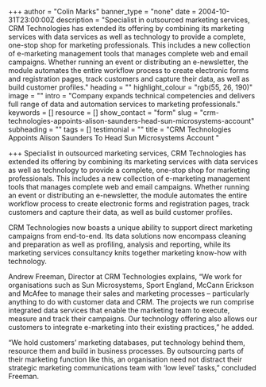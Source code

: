 +++
author = "Colin Marks"
banner_type = "none"
date = 2004-10-31T23:00:00Z
description = "Specialist in outsourced marketing services, CRM Technologies has extended its offering by combining its marketing services with data services as well as technology to provide a complete, one-stop shop for marketing professionals. This includes a new collection of e-marketing management tools that manages complete web and email campaigns. Whether running an event or distributing an e-newsletter, the module automates the entire workflow process to create electronic forms and registration pages, track customers and capture their data, as well as build customer profiles."
heading = ""
highlight_colour = "rgb(55, 26, 190)"
image = ""
intro = "Company expands technical competencies and delivers full range of data and automation services to marketing professionals."
keywords = []
resource = []
show_contact = "form"
slug = "crm-technologies-appoints-alison-saunders-head-sun-microsystems-account"
subheading = ""
tags = []
testimonial = ""
title = "CRM Technologies Appoints Alison Saunders To Head Sun Microsystems Account "

+++
Specialist in outsourced marketing services, CRM Technologies has extended its offering by combining its marketing services with data services as well as technology to provide a complete, one-stop shop for marketing professionals. This includes a new collection of e-marketing management tools that manages complete web and email campaigns. Whether running an event or distributing an e-newsletter, the module automates the entire workflow process to create electronic forms and registration pages, track customers and capture their data, as well as build customer profiles.

CRM Technologies now boasts a unique ability to support direct marketing campaigns from end-to-end. Its data solutions now encompass cleaning and preparation as well as profiling, analysis and reporting, while its marketing services consultancy knits together marketing know-how with technology.

Andrew Freeman, Director at CRM Technologies explains, “We work for organisations such as Sun Microsystems, Sport England, McCann Erickson and McAfee to manage their sales and marketing processes – particularly anything to do with customer data and CRM. The projects we run comprise integrated data services that enable the marketing team to execute, measure and track their campaigns. Our technology offering also allows our customers to integrate e-marketing into their existing practices,” he added.

“We hold customers’ marketing databases, put technology behind them, resource them and build in business processes. By outsourcing parts of their marketing function like this, an organisation need not distract their strategic marketing communications team with ‘low level’ tasks,” concluded Freeman.